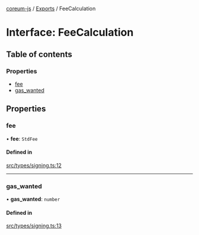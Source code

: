 [coreum-js](../README.md) / [Exports](../modules.md) / FeeCalculation

# Interface: FeeCalculation

## Table of contents

### Properties

- [fee](FeeCalculation.md#fee)
- [gas\_wanted](FeeCalculation.md#gas_wanted)

## Properties

### fee

• **fee**: `StdFee`

#### Defined in

[src/types/signing.ts:12](https://github.com/CooperFoundation/coreum-js/blob/54a22f0/src/types/signing.ts#L12)

___

### gas\_wanted

• **gas\_wanted**: `number`

#### Defined in

[src/types/signing.ts:13](https://github.com/CooperFoundation/coreum-js/blob/54a22f0/src/types/signing.ts#L13)
